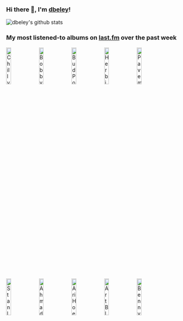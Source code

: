 ### Hi there 👋, I'm [dbeley](https://dbeley.ovh/en)!

![dbeley's github stats](https://github-readme-stats.vercel.app/api?username=dbeley)

### My most listened-to albums on [last.fm](https://www.last.fm/user/d_beley) over the past week

[<img src='https://lastfm.freetls.fastly.net/i/u/300x300/f29c5e55c0b0268a49a9b651d1035774.jpg' width='16%' height='16%' alt='Chilly Gonzales - Solo Piano 20th Anniversary (Live in Paris)'>](https://www.last.fm/music/chilly%2bgonzales/solo%2bpiano%2b20th%2banniversary%2b%2528live%2bin%2bparis%2529)&nbsp;
[<img src='https://lastfm.freetls.fastly.net/i/u/300x300/9f2d13adedefed75eba2f545fc65659d.jpg' width='16%' height='16%' alt='Bobby Timmons - This Here Is Bobby Timmons'>](https://www.last.fm/music/bobby%2btimmons/this%2bhere%2bis%2bbobby%2btimmons)&nbsp;
[<img src='https://lastfm.freetls.fastly.net/i/u/300x300/5a330679e51a4505c5ce36aaae5c0c7f.jpg' width='16%' height='16%' alt='Bud Powell - Time Waits: The Amazing Bud Powell, Volume 4'>](https://www.last.fm/music/bud%2bpowell/time%2bwaits%253a%2bthe%2bamazing%2bbud%2bpowell%252c%2bvolume%2b4)&nbsp;
[<img src='https://lastfm.freetls.fastly.net/i/u/300x300/3c2c0ad8d2744ac5cac6535492aae6a4.png' width='16%' height='16%' alt='Herbie Hancock - Man-Child'>](https://www.last.fm/music/herbie%2bhancock/man-child)&nbsp;
[<img src='https://lastfm.freetls.fastly.net/i/u/300x300/515b7450118c4ff0b8d0a9ad2b4375ec.png' width='16%' height='16%' alt='Pavement - Crooked Rain, Crooked Rain'>](https://www.last.fm/music/pavement/crooked%2brain%252c%2bcrooked%2brain)&nbsp;
<br>
[<img src='https://lastfm.freetls.fastly.net/i/u/300x300/5ffcdcdfbdf472ea643b737d7b38dd34.jpg' width='16%' height='16%' alt='Stanley Clarke - Stanley Clarke'>](https://www.last.fm/music/stanley%2bclarke/stanley%2bclarke)&nbsp;
[<img src='https://lastfm.freetls.fastly.net/i/u/300x300/28bbf7dd157e437ac37bce1b8bc8dea9.jpg' width='16%' height='16%' alt='Ahmad Jamal - The Legendary Okeh & Epic Recordings'>](https://www.last.fm/music/ahmad%2bjamal/the%2blegendary%2bokeh%2b%2526%2bepic%2brecordings)&nbsp;
[<img src='https://lastfm.freetls.fastly.net/i/u/300x300/2f539f75607d4f8dae343b76d3ce45b6.jpg' width='16%' height='16%' alt='Ari Hoenig - Inversations'>](https://www.last.fm/music/ari%2bhoenig/inversations)&nbsp;
[<img src='https://lastfm.freetls.fastly.net/i/u/300x300/5131d6ce66c5c1e5f9738fb181592138.jpg' width='16%' height='16%' alt='Art Blakey & The Jazz Messengers - Caravan'>](https://www.last.fm/music/art%2bblakey%2b%2526%2bthe%2bjazz%2bmessengers/caravan)&nbsp;
[<img src='https://lastfm.freetls.fastly.net/i/u/300x300/0e486792641cb445acd954a38465b5aa.png' width='16%' height='16%' alt='Benny Goodman - Greatest Hits'>](https://www.last.fm/music/benny%2bgoodman/greatest%2bhits)&nbsp;
<br>
